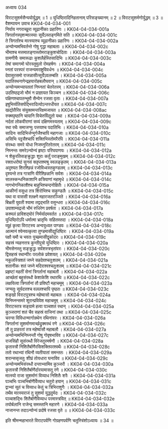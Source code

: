 अध्यायः 034

विराटसुशर्मसैन्ययोर्युद्धम् ॥ 1 ॥ युधिष्ठिरादिनिहतानाम् परिसङ्ख्यानम् ॥ 2 ॥ विराटसुशर्मणोर्युद्धम् ॥ 3 ॥
वैशम्पायन उवाच 	KK04-04-034-001  
निर्याय नगराच्छूरा व्यूढानीकाः प्रहारिणः ।	KK04-04-034-001a  
त्रिगर्तानस्पृशन्मात्स्याः सूर्येऽस्तङ्गमिते सति ॥ 	KK04-04-034-001c  
ते त्रिगर्ताश्च मात्स्याश्च व्यूढानीकाः प्रहारिणः ।	KK04-04-034-002a  
अन्योन्यमभिवर्तन्ते गोषु गृद्धा महाबलाः ॥ 	KK04-04-034-002c  
भीमाश्च मत्तमातङ्गास्तोमराङ्कुशचोदिताः ।	KK04-04-034-003a  
ग्रामणीयैः समारूढाः कुशलैर्हस्तिसादिभिः ॥ 	KK04-04-034-003c  
तेषां समागमो घोरस्तुमुलो रोमहर्षणः ।	KK04-04-034-004a  
घ्नतां परस्परं राजन्यमराष्ट्रविवर्धनः ॥ 	KK04-04-034-004c  
देवासुरसमो राजन्नासीत्सूर्येऽवलम्बति ।	KK04-04-034-005a  
पदातिरथनागेन्द्रहयारोहबलौघवान् ॥	KK04-04-034-005c  
अन्योन्यमभ्यापततां निघ्नतां चेतरेतरम् ।	KK04-04-034-006a  
उदतिष्ठद्रजो भौमं न प्राज्ञायत किञ्चन ॥	KK04-04-034-006c  
पक्षिणश्चापतन्भूमौ सैन्येन रजसा वृताः ।	KK04-04-034-007a  
इषुभिर्व्यतिसर्पद्भिरादित्योऽन्तरधीयत ॥ 	KK04-04-034-007c  
खद्योतैरिव संयुक्तमन्तरिक्षमजायत ॥ 	KK04-04-034-008ac  
रुक्मपृष्ठानि चापानि विचेरुर्विद्युतो यथा ।	KK04-04-034-009a  
नर्दतां लोकवीराणां सव्यं दक्षिणमस्यताम् ॥	KK04-04-034-009c  
रथा रथैः समाजग्मुः पत्तयश्च पदातिभिः ।	KK04-04-034-010a  
सादिनः सादिभिर्जग्मुर्गजैश्चापि महागजाः ॥ 	KK04-04-034-010c  
असिभिः पट्टसैश्चापि शक्तिभिस्तोमरैरपि ।	KK04-04-034-011a  
संरब्धाः समरे योधा निजघ्नुरितरेतरम् ॥ 	KK04-04-034-011c  
निघ्नन्तः समरेऽन्योन्यं हृष्टाः परिघपाणयः ।	KK04-04-034-012a  
न शेकुरतिसङ्क्रुद्धाः शूराः कर्तुं पराङ्मुखम् ॥	KK04-04-034-012c  
रक्ताधरोष्ठं सुनसं क्लृप्तश्मश्रु स्वलङ्कृतम् ।	KK04-04-034-013a  
अदृश्यत शिरश्छिन्नं रजोविध्वस्तकुण्डलम् ॥ 	KK04-04-034-013c  
दृश्यन्ते तत्र गात्राणि वीरैश्छिन्नानि सर्वशः ।	KK04-04-034-014a  
सालस्कन्धनिकाशानि क्षत्रियाणां महामृधे ॥ 	KK04-04-034-014c  
नागभोगनिकाशैश्च बाहुभिश्चन्दनोक्षितैः ।	KK04-04-034-015a  
आकीर्णा वसुधा तत्र शिरोभिश्च सकुण्डलैः ॥ 	KK04-04-034-015c  
यथा वा वाससी श्लक्ष्णे महारजतरञ्जिते ।	KK04-04-034-016a  
बिभ्रती युवती श्यामा तद्वद्भाति वसुन्धरा ॥ 	KK04-04-034-016c  
उपाशाम्यद्रजो भौमं रुधिरेण प्रवर्षता ।	KK04-04-034-017a  
कश्मलं प्राविशद्घोरं निर्मर्यादमवर्तत ॥ 	KK04-04-034-017c  
युधिष्ठिरोऽपि धर्मात्मा भ्रातृभिः सहितस्तदा ।	KK04-04-034-018a  
व्यूहं कृत्वा विराटस्य अन्वयुध्यत पाण्डवः ॥ 	KK04-04-034-018c  
आत्मानं श्येनवत्कृत्वा तुण्डमासीद्युधिष्ठिरः ।	KK04-04-034-019a  
पक्षौ यमौ च भवतः पुच्छमासीद्वृकोदरः ॥ 	KK04-04-034-019c  
सहस्रं न्यहनत्तत्र कुन्तीपुत्रो युधिष्ठिरः ।	KK04-04-034-020a  
भीमसेनस्तु सङ्क्रुद्धः सर्वशस्त्रभृतांवरः ।	KK04-04-034-020c  
द्विसहस्रं रथान्वीरः परलोकं प्रवेशयत् ॥ 	KK04-04-034-020e  
नकुलस्त्रिशतं जघ्ने सहदेवश्चतुःशतम् ।	KK04-04-034-021a  
शतानीकः शतं जघ्ने मदिराश्वश्चतुःशतम् ॥	KK04-04-034-021c  
प्रहृष्टां महतीं सेनां त्रिगर्तानां महाबलौ ।	KK04-04-034-022a  
आर्च्छतां बहुसंरब्धौ केशाकेशि रथारथि ॥ 	KK04-04-034-022c  
लक्षयित्वा त्रिगर्तानां तौ प्रविष्टौ महाचमूम् ।	KK04-04-034-023a  
जग्मतुः सूर्यदत्तश्च वललश्चापि पृष्ठतः ॥ 	KK04-04-034-023c  
शङ्खो विराटपुत्रश्च महेष्वासो महाबलः ।	KK04-04-034-024a  
विनिघ्नन्समरे शूरान्प्रविवेश महाचमूम् ॥ 	KK04-04-034-024c  
विराटस्तत्र सङ्ग्रामे हत्वा पञ्चशतं रथान् ।	KK04-04-034-025a  
कुञ्जराणां शतं चैव सहस्रं वाजिनां तथा ॥ 	KK04-04-034-025c  
चरन्स विविधान्मार्गान्रथेन रथिनांवरः ।	KK04-04-034-026a  
त्रिगर्तानां सुशर्माणमार्च्छद्रुक्मरथं रणे ॥ 	KK04-04-034-026c  
तौ तु प्राहरतां तत्र महेष्वासौ महाबलौ ।	KK04-04-034-027a  
अन्योन्यमभिनिघ्नन्तौ गोषु गोवृषभाविव ॥	KK04-04-034-027c  
राजसिंहौ सुसंरब्धौ विरेजतुरमर्षणौ ।	KK04-04-034-028a  
कृतास्त्रौ निशितैर्बाणैरसिशक्तिपरश्वथैः ॥	KK04-04-034-028c  
ततो रथाभ्यां रथिनौ व्यतीयातां समन्ततः ।	KK04-04-034-029a  
शरान्ससृजतुः शीघ्रं तोयधारा घनाविव ॥ 	KK04-04-034-029c  
अन्योन्यमभिसंरब्धौ दन्ताभ्यामिव कुञ्जरौ ।	KK04-04-034-030a  
कृतास्त्रौ निशितैर्बाणैर्दारयामासतू रणे ॥ 	KK04-04-034-030c  
मात्स्यो राजा सुशर्माणं विव्याध निशितैः शरैः ।	KK04-04-034-031a  
पञ्चभिः पञ्चभिर्बाणैर्विव्याध चतुरो हयान् ॥	KK04-04-034-031c  
द्वाभ्यां सूतं च विव्याध केतुं च त्रिभिराशुगैः ।	KK04-04-034-032a  
तथैव मात्स्यराजं तु सुशर्मा युद्धदुर्मदः ।	KK04-04-034-032c  
पञ्चाशद्भिः शितैर्बाणैविव्याध परमास्त्रवित् ॥	KK04-04-034-032e  
तयोर्बलानि राजेन्द्र समस्तानि महारणे ।	KK04-04-034-033a  
नाजानन्त तदाऽन्योन्यं प्रदोषे रजसा वृते ॥ ॥	KK04-04-034-033c  

इति श्रीमन्महाभारते विराटपर्वणि गोग्रहणपर्वणि चतुस्त्रिंशोऽध्यायः ॥ 34 ॥
